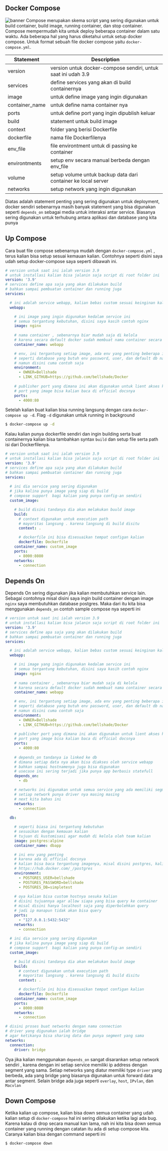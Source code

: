 ## Docker Compose
![banner](../../.github/assets/docker-compose.png)
Compose merupakan skema script yang sering digunakan untuk build container, build image, running container, dan stop container. Compose mempermudah kita untuk deploy beberapa container dalam satu waktu. Ada beberapa hal yang harus diketahui untuk setup docker compose. Untuk format sebuah file docker compose yaitu `docker-compose.yml`.

| Statement      | Description                                                   |
|----------------|---------------------------------------------------------------|
| version        | version untuk docker-compose sendiri, untuk saat ini udah 3.9 |
| services       | define services yang akan di build containernya               |
| image          | untuk define image yang ingin digunakan                       |
| container_name | untuk define nama container nya                               |
| ports          | untuk define port yang ingin dipublish keluar                 |
| build          | statement untuk build image                                   |
| context        | folder yang berisi Dockerfile                                 |
| dockerfile     | nama file Dockerfilenya                                       |
| env_file       | file environtment untuk di passing ke container               |
| environtments  | setup env secara manual berbeda dengan env_file               |
| volume         | setup volume untuk backup data dari container ke local server |
| networks       | setup network yang ingin digunakan                            |

Diatas adalah statement penting yang sering digunakan untuk deployment, docker sendiri sebenarnya masih banyak statement yang bisa digunakan seperti `depends_on` sebagai media untuk interaksi antar service. Biasanya sering digunakan untuk terhubung antara aplikasi dan database yang kita punya

## Up Compose
Cara buat file compose sebenarnya mudah dengan `docker-compose.yml` , terus kalian bisa setup sesuai kemauan kalian. Contohnya seperti disini saya udah setup docker-compose saya seperti dibawah ini.

```yml
# version untuk saat ini ialah version 3.9 
# untuk installasi kalian bisa jalanin saja script di root folder ini `install.sh`
version: '3.9'
# services define apa saja yang akan dilakukan build 
# bahkan sampai pembuatan container dan running juga
services:

  # ini adalah service webapp, kalian bebas custom sesuai keinginan kalian
  webapp:

    # ini image yang ingin digunakan kedalam service ini
    # semua tergantung kebutuhan, disini saya kasih contoh nginx
    image: nginx
    
    # nama container , sebenarnya biar mudah saja di kelola
    # karena secara default docker sudah membuat nama container secara otomatis
    container_name: webapp

    # env, ini tergantung setiap image, ada env yang penting beberapa image
    # seperti database yang butuh env password, user, dan default db name
    # namun disini cuma contoh saja 
    environment:
      - OWNER=Bellshade
      - LINK_GITHUB=https://github.com/bellshade/Docker
    
    # publisher port yang dimana ini akan digunakan untuk lient akses ke container kita
    # port yang image bisa kalian baca di official docsnya
    ports:
      - 4000:80
```
Setelah kalian buat kalian bisa running langsung dengan cara `docker-compose up -d`. Flag `-d` digunakan untuk running in background
```bash
$ docker-compose up -d
```

Kalau kalian punya dockerfile sendiri dan ingin building serta buat containernya kalian bisa tambahkan syntax `build` dan setup file serta path isi dari Dockerfilenya. 
```yml
# version untuk saat ini ialah version 3.9 
# untuk installasi kalian bisa jalanin saja script di root folder ini `install.sh`
version: '3.9'
# services define apa saja yang akan dilakukan build 
# bahkan sampai pembuatan container dan running juga
services:
  
  # ini dia service yang sering digunakan
  # jika kalina punya image yang siap di build
  # compose support  bagi kalian yang punya config-an sendiri
  custom_image:

    # build disini tandanya dia akan melakukan buuld image
    build:
      # context digunakan untuk execution path
      # mayoritas langsung . karena langsung di build disitu
      context: .

      # dockerfile ini bisa disesuaikan tempat configan kalian
      dockerfile: Dockerfile
    container_name: custom_image
    ports:
      - 8000:8080
    networks:
      - connection
```

## Depends On
Depends On sering digunakan jika kalian membutuhkan service lain. Sebagai contohnya misal disini saya ingin build container dengan image `nginx` saya membutuhkan database postgres. Maka dari itu kita bisa menggunakan `depends_on` contoh sample compose nya seperti ini

```yml
# version untuk saat ini ialah version 3.9 
# untuk installasi kalian bisa jalanin saja script di root folder ini `install.sh`
version: '3.9'
# services define apa saja yang akan dilakukan build 
# bahkan sampai pembuatan container dan running juga
services:

  # ini adalah service webapp, kalian bebas custom sesuai keinginan kalian
  webapp:

    # ini image yang ingin digunakan kedalam service ini
    # semua tergantung kebutuhan, disini saya kasih contoh nginx
    image: nginx
    
    # nama container , sebenarnya biar mudah saja di kelola
    # karena secara default docker sudah membuat nama container secara otomatis
    container_name: webapp

    # env, ini tergantung setiap image, ada env yang penting beberapa image
    # seperti database yang butuh env password, user, dan default db name
    # namun disini cuma contoh saja 
    environment:
      - OWNER=Bellshade
      - LINK_GITHUB=https://github.com/bellshade/Docker
    
    # publisher port yang dimana ini akan digunakan untuk lient akses ke container kita
    # port yang image bisa kalian baca di official docsnya
    ports:
      - 4000:80
    
    # depends_on tandanya ia linked ke db
    # dimana setiap data nya akan bisa diakses oleh service webapp
    # bahkan sampai hostnamenya juga bisa digunakan
    # usecase ini sering terjadi jika punya app berbasis statefull
    depends_on:
      - db

    # networks ini digunakan untuk semua service yang ada memiliki segment yang sama
    # setiap network punya driver nya masing masing 
    # next kita bahas ini
    networks:
      - connection
    
  db:

    # seperti biasa ini tergantung kebutuhan
    # sesuaikan dengan kemauan kalian
    # tujuan di kustomisasi agar mudah di kelola oleh team kalian
    image: postgres:alpine
    container_name: dbapp

    # ini env yang penting
    # karena ada di official docsnya 
    # kalian bisa baca tergantung imagenya, misal disini postgres, kalian bisa baca di sini :
    # https://hub.docker.com/_/postgres
    environment:
      - POSTGRES_USER=bellshade
      - POSTGRES_PASSWORD=bellshade
      - POSTGRES_DB=simpletest
    
    # oya kalian bisa custom hostnya sesuka kalian
    # disini tujuannya agar allow siapa yang bisa query ke container
    # misal disini hanya localhost saja yang diperbolehkan query
    # jadi ip manapun tidak akan bisa query
    ports:
      - "127.0.0.1:5432:5432"
    networks:
      - connection
  
  # ini dia service yang sering digunakan
  # jika kalina punya image yang siap di build
  # compose support  bagi kalian yang punya config-an sendiri
  custom_image:

    # build disini tandanya dia akan melakukan buuld image
    build:
      # context digunakan untuk execution path
      # mayoritas langsung . karena langsung di build disitu
      context: .

      # dockerfile ini bisa disesuaikan tempat configan kalian
      dockerfile: Dockerfile
    container_name: custom_image
    ports:
      - 8000:8080
    networks:
      - connection

# disini proses buat networks dengan nama connection
# driver yang digunakan ialah bridge
# agar ketikanya bisa sharing data dan punya segment yang sama
networks:
  connection:
    driver: bridge
```

Oya jika kalian menggunakan `depends_on` sangat disarankan setup network sendiri , karena dengan ini setiap service memiliki ip address dengan segment yang sama. Setiap networks yang diatur memiliki type `driver` yang berbeda, ada yang bridge yang biasanya digunakan untuk forward data antar segment. Selain bridge ada juga seperti `overlay`, `host`, `IPvlan`, dan `Macvlan`

## Down Compose
Ketika kalian up compose, kalian bisa down semua container yang udah kalian setup di `docker-compose` hal ini sering dilakukan ketika lagi ada bug. Karena kalau di drop secara manual kan lama, nah ini kita bisa down semua container yang running dengan catatan itu ada di setup compose kita. Caranya kalian bisa dengan command seperti ini
```bash
$ docker-compose down
```